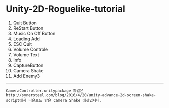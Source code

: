 ﻿# Unity-2D-Roguelike-tutorial

1. Quit Button
2. ReStart Button
3. Music On Off Button
4. Loading Add
5. ESC Quit
6. Volume Controle
7. Volume Text
8. Info
9. CaptureButton
10. Camera Shake
11. Add Enemy3 
- - -
```CameraController.unitypackage 파일은 http://synersteel.com/blog/2016/4/20/unity-advance-2d-screen-shake-script에서 다운로드 받은 Camera Shake 에셋입니다.```